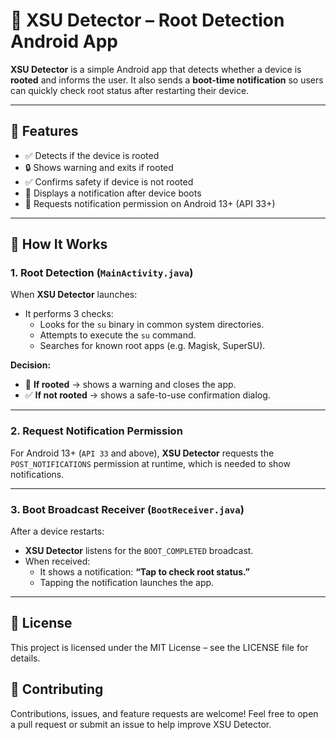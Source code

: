 # 📱 XSU Detector – Root Detection Android App

**XSU Detector** is a simple Android app that detects whether a device is **rooted** and informs the user. It also sends a **boot-time notification** so users can quickly check root status after restarting their device.

---

## 🔧 Features

- ✅ Detects if the device is rooted  
- 🔒 Shows warning and exits if rooted  
- ✅ Confirms safety if device is not rooted  
- 🔔 Displays a notification after device boots  
- 🔐 Requests notification permission on Android 13+ (API 33+)

---

## 🚀 How It Works

### 1. **Root Detection (`MainActivity.java`)**

When **XSU Detector** launches:

- It performs 3 checks:
  - Looks for the `su` binary in common system directories.
  - Attempts to execute the `su` command.
  - Searches for known root apps (e.g. Magisk, SuperSU).

**Decision:**

- 📛 **If rooted** → shows a warning and closes the app.  
- ✅ **If not rooted** → shows a safe-to-use confirmation dialog.

---

### 2. **Request Notification Permission**

For Android 13+ (`API 33` and above), **XSU Detector** requests the `POST_NOTIFICATIONS` permission at runtime, which is needed to show notifications.

---

### 3. **Boot Broadcast Receiver (`BootReceiver.java`)**

After a device restarts:

- **XSU Detector** listens for the `BOOT_COMPLETED` broadcast.
- When received:
  - It shows a notification: **“Tap to check root status.”**
  - Tapping the notification launches the app.

---

## 📄 License
This project is licensed under the MIT License – see the LICENSE file for details.

## 🙌 Contributing
Contributions, issues, and feature requests are welcome!
Feel free to open a pull request or submit an issue to help improve XSU Detector.
